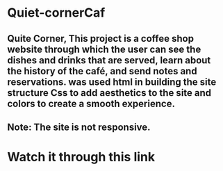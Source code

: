 # Quiet-cornerCaf
## Quite Corner, This project is a coffee shop website through which the user can see the dishes and drinks that are served, learn about the history of the café, and send notes and reservations. was used html in building the site structure Css to add aesthetics to the site and colors to create a smooth experience.
## Note: The site is not responsive.
# Watch it through this link
<a href="https://www.linkedin.com/posts/alaa-mousa-55888b284_css-html-activity-7178110328180752384-bsl4?utm_source=share&utm_medium=member_desktop" target="blank">
